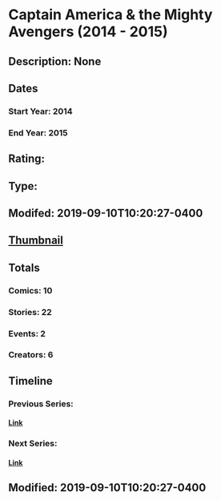 # Captain America & the Mighty Avengers (2014 - 2015)
## Description: None
## Dates
### Start Year: 2014
### End Year: 2015
## Rating: 
## Type: 
## Modifed: 2019-09-10T10:20:27-0400
## [Thumbnail](http://i.annihil.us/u/prod/marvel/i/mg/6/f0/5457f06b839dc.jpg)
## Totals
### Comics: 10
### Stories: 22
### Events: 2
### Creators: 6
## Timeline
### Previous Series: 
#### [Link]()
### Next Series: 
#### [Link]()
## Modified: 2019-09-10T10:20:27-0400